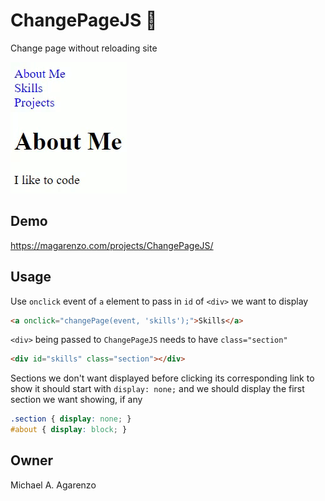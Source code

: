 # ChangePageJS &#128195;

Change page without reloading site

![GIF of ChangePageJS in action](/media/ChangePageJS.gif)

## Demo

https://magarenzo.com/projects/ChangePageJS/

## Usage

Use `onclick` event of `a` element to pass in `id` of `<div>` we want to display

```html
<a onclick="changePage(event, 'skills');">Skills</a>
```

`<div>` being passed to `ChangePageJS` needs to have `class="section"`

```html
<div id="skills" class="section"></div>
```

Sections we don't want displayed before clicking its corresponding link to show it should start with `display: none;` and we should display the first section we want showing, if any

```css
.section { display: none; }
#about { display: block; }
```

## Owner

Michael A. Agarenzo
